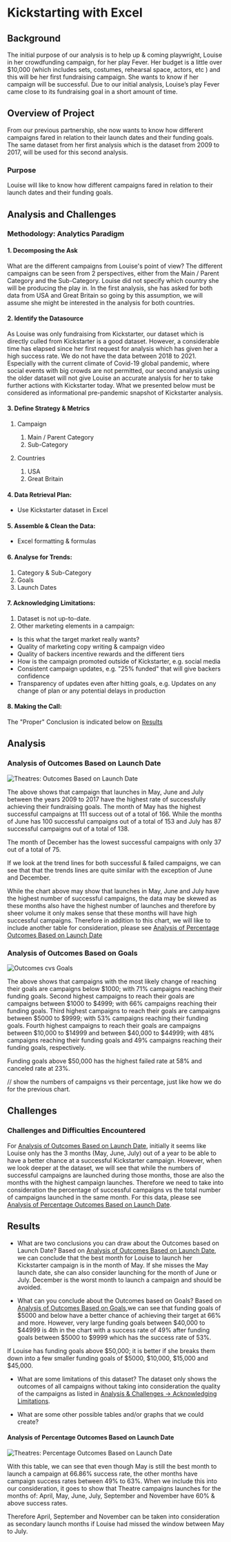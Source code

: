 # Kickstarting with Excel

## Background
The initial purpose of our analysis is to help up & coming playwright, Louise in her crowdfunding campaign, for her play Fever.
Her budget is a little over $10,000 (which includes sets, costumes, rehearsal space, actors, etc ) and this will be her first fundraising campaign. She wants to know if her campaign will be successful.
Due to our initial analysis, Louise’s play Fever came close to its fundraising goal in a short amount of time.

## Overview of Project
From our previous partnership, she now wants to know how different campaigns fared in relation to their launch dates and their funding goals.
The same dataset from her first analysis which is the dataset from 2009 to 2017, will be used for this second analysis.

### Purpose
Louise will like to know how different campaigns fared in relation to their launch dates and their funding goals.

## Analysis and Challenges

### Methodology: Analytics Paradigm

#### 1. Decomposing the Ask
What are the different campaigns from Louise's point of view?
The different campaigns can be seen from 2 perspectives, either from the Main / Parent Category and the Sub-Category.
Louise did not specify which country she will be producing the play in. In the first analysis, she has asked for both data from USA and Great Britain so going by this assumption, we will assume she might be interested in the analysis for both countries.

#### 2. Identify the Datasource
As Louise was only fundraising from Kickstarter, our dataset which is directly culled from Kickstarter is a good dataset. However, a considerable time has elapsed since her first request for analysis which has given her a high success rate.
We do not have the data between 2018 to 2021. Especially with the current climate of Covid-19 global pandemic, where social events with big crowds are not permitted, our second analysis using the older dataset will not give Louise an accurate analysis for her to take further actions with Kickstarter today. What we presented below must be considered as informational pre-pandemic snapshot of Kickstarter analysis.

#### 3. Define Strategy & Metrics
1. Campaign
    1. Main / Parent Category
    1. Sub-Category

1. Countries
    1. USA
    1. Great Britain


#### 4. Data Retrieval Plan:
* Use Kickstarter dataset in Excel


#### 5. Assemble & Clean the Data:
* Excel formatting & formulas


#### 6. Analyse for Trends:
1. Category & Sub-Category
1. Goals
1. Launch Dates


#### 7. Acknowledging Limitations:
1. Dataset is not up-to-date.
1. Other marketing elements in a campaign:
  * Is this what the target market really wants?
  * Quality of marketing copy writing & campaign video
  * Quality of backers incentive rewards and the different tiers
  * How is the campaign promoted outside of Kickstarter, e.g. social media
  * Consistent campaign updates, e.g. "25% funded" that will give backers confidence
  * Transparency of updates even after hitting goals, e.g. Updates on any change of plan or any potential delays in production

#### 8. Making the Call:
The "Proper" Conclusion is indicated below on [Results](#results)

## Analysis

### Analysis of Outcomes Based on Launch Date

![Theatres: Outcomes Based on Launch Date](resources/Theater_Outcomes_vs_Launch.png)

The above shows that campaign that launches in May, June and July  between the years 2009 to 2017 have the highest rate of successfully achieving their fundraising goals.
The month of May has the highest successful campaigns at 111 success out of a total of 166.
While the months of June has 100 successful campaigns out of a total of 153 and July has 87 successful campaigns out of a total of 138.

The month of December has the lowest successful campaigns with only 37 out of a total of 75.

If we look at the trend lines for both successful & failed campaigns, we can see that that the trends lines are quite similar with the exception of June and December.  

While the chart above may show that launches in May, June and July have the highest number of successful campaigns, the data may be skewed as these months also have the highest number of launches and therefore by sheer volume it only makes sense that these months will have high successful campaigns. Therefore in addition to this chart, we will like to include another table for consideration, please see [Analysis of Percentage Outcomes Based on Launch Date](#analysis-of-percentage-outcomes-based-on-launch-date)


### Analysis of Outcomes Based on Goals
![Outcomes cvs Goals](resources/Outcomes_vs_Goals.png)

The above shows that campaigns with the most likely change of reaching their goals are campaigns below $1000; with 71% campaigns reaching their funding goals.
Second highest campaigns to reach their goals are campaigns between $1000 to $4999; with 66% campaigns reaching their funding goals.
Third highest campaigns to reach their goals are campaigns between $5000 to $9999; with 53% campaigns reaching their funding goals.
Fourth highest campaigns to reach their goals are campaigns between $10,000 to $14999 and between $40,000 to $44999; with 48% campaigns reaching their funding goals and 49% campaigns reaching their funding goals, respectively.

Funding goals above $50,000 has the highest failed rate at 58% and canceled rate at 23%.

// show the numbers of campaigns vs their percentage, just like how we do for the previous chart.

## Challenges

### Challenges and Difficulties Encountered

For [Analysis of Outcomes Based on Launch Date](#analysis-of-outcomes-based-on-launch-date), initially it seems like Louise only has the 3 months (May, June, July) out of a year to be able to have a better chance at a successful Kickstarter campaign. However, when we look deeper at the dataset, we will see that while the numbers of successful campaigns are launched during those months, those are also the months with the highest campaign launches. Therefore we need to take into consideration the percentage of successful campaigns vs the total number of campaigns launched in the same month. For this data, please see [Analysis of Percentage Outcomes Based on Launch Date](#analysis-of-percentage-outcomes-based-on-launch-date).


## Results

- What are two conclusions you can draw about the Outcomes based on Launch Date?
Based on [Analysis of Outcomes Based on Launch Date](#analysis-of-outcomes-based-on-launch-date), we can conclude that the best month for Louise to launch her Kickstarter campaign is in the month of May. If she misses the May launch date, she can also consider launching for the month of June or July.
December is the worst month to launch a campaign and should be avoided.


- What can you conclude about the Outcomes based on Goals?
Based on [Analysis of Outcomes Based on Goals](#analysis-of-outcomes-based-on-goals),we can see that funding goals of $5000 and below have a better chance of achieving their target at 66% and more.
However, very large funding goals between $40,000 to $44999 is 4th in the chart with a success rate of 49% after funding goals between $5000 to $9999 which has the success rate of 53%.

If Louise has funding goals above $50,000; it is better if she breaks them down into a few smaller funding goals of $5000, $10,000, $15,000 and $45,000.


- What are some limitations of this dataset?
The dataset only shows the outcomes of all campaigns without taking into consideration the quality of the campaigns as listed in [Analysis & Challenges -> Acknowledging Limitations](#5-acknowledging-limitations).


- What are some other possible tables and/or graphs that we could create?


#### Analysis of Percentage Outcomes Based on Launch Date
![Theatres: Percentage Outcomes Based on Launch Date](resources/Pct_Theater_Outcomes_vs_Launch.png)

With this table, we can see that even though May is still the best month to launch a campaign at 66.86% success rate, the other months have campaign success rates between 49% to 63%.
When we include this into our consideration, it goes to show that Theatre campaigns launches for the months of:
April, May, June, July, September and November have 60% & above success rates.

Therefore April, September and November can be taken into consideration as secondary launch months if Louise had missed the window between May to July.
